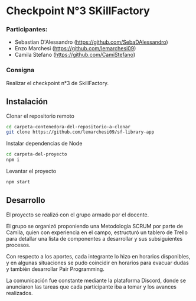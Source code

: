 # Checkpoint N°3 SKillFactory

### Participantes: 
- Sebastian D'Alessandro (https://github.com/SebaDAlessandro)
- Enzo Marchesi (https://github.com/lemarchesi09)
- Camila Stefano (https://github.com/CamiStefano)

### Consigna

Realizar el checkpoint n°3 de SkillFactory.


## Instalación

Clonar el repositorio remoto
```sh
cd carpeta-contenedora-del-repositorio-a-clonar
git clone https://github.com/lemarchesi09/sf-library-app
```

Instalar dependencias de Node
```sh
cd carpeta-del-proyecto
npm i
```

Levantar el proyecto
```sh
npm start
```

## Desarrollo

El proyecto se realizó con el grupo armado por el docente.

El grupo se organizó proponiendo una Metodología SCRUM por parte de Camila, quien con experiencia en el campo, estructuró un tablero de Trello para detallar una lista de componentes a desarrollar y sus subsiguientes procesos.

Con respecto a los aportes, cada integrante lo hizo en horarios disponibles, y en algunas situaciones se pudo coincidir en horarios para evacuar dudas y también desarrollar Pair Programming.

La comunicación fue constante mediante la plataforma Discord, donde se anunciaron las tareas que cada participante iba a tomar y los avances realizados.
